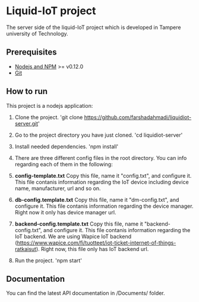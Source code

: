 # Liquid-IoT project

The server side of the liquid-IoT project which is developed in Tampere university of Technology.

## Prerequisites

- [Nodejs and NPM](nodejs.org) >= v0.12.0
- [Git](https://git-scm.com/)

## How to run

This project is a nodejs application:

1. Clone the project. 'git clone https://github.com/farshadahmadi/liquidiot-server.git'

1. Go to the project directory you have just cloned. 'cd liquidiot-server'

1. Install needed dependencies. 'npm install'

1. There are three different config files in the root directory. You can info regarding each of them in the following:

  2. **config-template.txt**
  Copy this file, name it "config.txt", and configure it. This file contanis information regarding the IoT device including device name, manufacturer, url and so on.
  
  2. **db-config.template.txt**
  Copy this file, name it "dm-config.txt", and configure it. This file contanis information regarding the device manager. Right now it only has device manager url.
  
  2. **backend-config.template.txt**
  Copy this file, name it "backend-config.txt", and configure it. This file contanis information regarding the IoT backend. We are using Wapice IoT backend (https://www.wapice.com/fi/tuotteet/iot-ticket-internet-of-things-ratkaisut). Right now, this file only has IoT backend url.

1. Run the project. 'npm start'


## Documentation

You can find the latest API documentation in /Documents/ folder.
